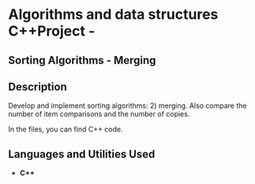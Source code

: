 <h1>Algorithms and data structures C++Project - </h1>
<h2>Sorting Algorithms - Merging</h2>

<h2>Description</h2>

Develop and implement sorting algorithms: 2) merging.
Also compare the number of item comparisons and the number of copies.

In the files, you can find C++ code. 
<br />


<h2>Languages and Utilities Used</h2>

- <b>C++</b> 
